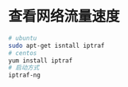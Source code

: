 # 查看网络流量速度

``` bash
# ubuntu
sudo apt-get isntall iptraf
# centos
yum install iptraf 
# 启动方式
iptraf-ng
```